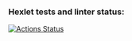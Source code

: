 ### Hexlet tests and linter status:
[![Actions Status](https://github.com/prof-chernish/java-project-72/workflows/hexlet-check/badge.svg)](https://github.com/prof-chernish/java-project-72/actions)